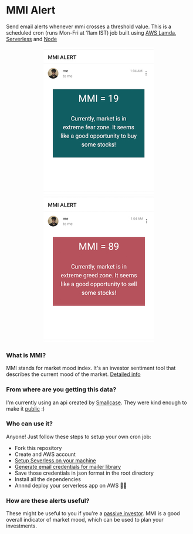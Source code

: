 # MMI Alert
Send email alerts whenever mmi crosses a threshold value. This is a scheduled cron (runs Mon-Fri at 11am IST) job built using [AWS Lamda](https://aws.amazon.com/lambda/), [Serverless](https://serverless.com/) and [Node](https://nodejs.org/en/)


<p align="center">
  <img src="images/fear.jpg" style=/>
  <img src="images/greed.jpg" />
</p>


### What is MMI?
MMI stands for market mood index. It's an investor sentiment tool that describes the current mood of the market. [Detailed info](https://medium.com/making-smalltalk/3-month-market-prediction-with-mmi-c497dd9d4739)


### From where are you getting this data?
I'm currently using an api created by [Smallcase](https://www.smallcase.com/). They were kind enough to make it [public](https://mmi.smallcase.com) :)


### Who can use it?
Anyone! Just follow these steps to setup your own cron job:
- Fork this repository
- Create and AWS account
- [Setup Severless on your machine](https://serverless.com/framework/docs/providers/aws/guide/quick-start/)
- [Generate email credentials for mailer library](https://www.npmjs.com/package/gmail-send#preparational-step-this-step-is-required-only-if-you-are-using-two-step-verrification)
- Save those credentials in json format in the root directory
- Install all the dependencies
- Annnd deploy your serverless app on AWS 🎉🎉


### How are these alerts useful?
These might be useful to you if you're a [passive investor](https://www.investopedia.com/terms/p/passiveinvesting.asp). MMI is a good overall indicator of market mood, which can be used to plan your investments.
